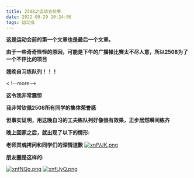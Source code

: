 ```yaml
---
title: 2508之运动会前奏
date: 2022-09-29 20:24:06
tags: 运动会
---
```


**这是运动会前的第一个文章也是最后一个文章。**

**由于一些奇奇怪怪的原因，可能是下午的广播操比赛太不尽人意，所以2508为了一个不评比的项目**

**翘晚自习练队列！！！**

< !--more-->

**这令我非常震惊**

**我非常钦佩2508所有同学的集体荣誉感**

**但事实证明，用这晚自习的工夫练队列好像很有效果，正步居然瞬间练齐**

**晚上回家之后，就出现了以下的情形:**

**老师灵魂拷问和同学们的深情道歉**
[![xnfVJK.png](https://s1.ax1x.com/2022/09/29/xnfVJK.png)](https://imgse.com/i/xnfVJK)

**朋友圈是这样的:**

[![xnfNQg.png](https://s1.ax1x.com/2022/09/29/xnfNQg.png)](https://imgse.com/i/xnfNQg)
[![xnfUyQ.png](https://s1.ax1x.com/2022/09/29/xnfUyQ.png)](https://imgse.com/i/xnfUyQ)


